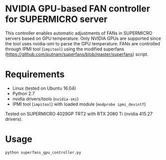 # NVIDIA GPU-based FAN controller for SUPERMICRO server

This controller enables automatic adjustments of FANs in SUPERMICRO servers based on GPU temperature.  Only NVIDIA GPUs are supported since the tool uses nvidia-smi to parse the GPU temperature. FANs are controlled through IPMI tool (`impitool`) using the modified superfans (https://github.com/putnam/superfans/blob/master/superfans) script.

# Requirements

* Linux (tested on Ubuntu 16.04)
* Python 2.7
* nvidia drivers/tools (`nvidia-smi`)
* IPMI tool (`impitool`) with loaded module (`modprobe ipmi_devintf`)

Tested on SUPERMICRO 4029GP TRT2 with RTX 2080 Ti (nvidia 415.27 drivers).

# Usage

```bash
python superfans_gpu_controller.py
```

